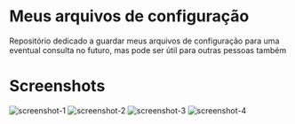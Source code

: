 # Meus arquivos de configuração
Repositório dedicado a guardar meus arquivos de configuração para uma eventual consulta no futuro, mas pode ser útil para outras pessoas também

# Screenshots
![screenshot-1](https://github.com/user-attachments/assets/083e4b4b-24b4-4b7f-aff7-a3e611a36156)
![screenshot-2](https://github.com/user-attachments/assets/b556482c-0c47-46de-bfa5-3f54c4f45236)
![screenshot-3](https://github.com/user-attachments/assets/e2d26290-b9df-4290-b0e8-c28deee1ae5e)
![screenshot-4](https://github.com/user-attachments/assets/4ede5c25-3757-4ad9-a4f9-df5c93f90729)

